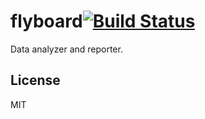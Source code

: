 # flyboard[![Build Status](https://travis-ci.org/yuantiku/flyboard.png?branch=master)](https://travis-ci.org/yuantiku/flyboard)

Data analyzer and reporter.

## License 

MIT
